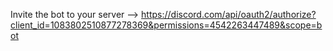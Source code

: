 Invite the bot to your server --> https://discord.com/api/oauth2/authorize?client_id=1083802510877278369&permissions=4542263447489&scope=bot
